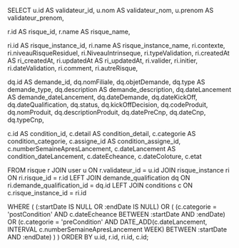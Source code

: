 SELECT 
  u.id AS validateur_id,
  u.nom AS validateur_nom,
  u.prenom AS validateur_prenom,
  
  r.id AS risque_id,
  r.name AS risque_name,
  
  ri.id AS risque_instance_id,
  ri.name AS risque_instance_name,
  ri.contexte,
  ri.niveauRisqueResiduel,
  ri.NiveauIntrinseque,
  ri.typeValidation,
  ri.createdAt AS ri_createdAt,
  ri.updatedAt AS ri_updatedAt,
  ri.valider,
  ri.initier,
  ri.dateValidation,
  ri.comment,
  ri.autreRisque,
  
  dq.id AS demande_id,
  dq.nomFiliale,
  dq.objetDemande,
  dq.type AS demande_type,
  dq.description AS demande_description,
  dq.dateLancement AS demande_dateLancement,
  dq.dateDemande,
  dq.dateKickOff,
  dq.dateQualification,
  dq.status,
  dq.kickOffDecision,
  dq.codeProduit,
  dq.nomProduit,
  dq.descriptionProduit,
  dq.datePreCnp,
  dq.dateCnp,
  dq.typeCnp,
  
  c.id AS condition_id,
  c.detail AS condition_detail,
  c.categorie AS condition_categorie,
  c.assigne_id AS condition_assigne_id,
  c.numberSemaineApresLancement,
  c.dateLancement AS condition_dateLancement,
  c.dateEcheance,
  c.dateColoture,
  c.etat
  
FROM risque r
JOIN user u ON r.validateur_id = u.id
JOIN risque_instance ri ON ri.risque_id = r.id
LEFT JOIN demande_qualification dq ON ri.demande_qualification_id = dq.id
LEFT JOIN conditions c ON c.risque_instance_id = ri.id

WHERE 
  (
    (:startDate IS NULL OR :endDate IS NULL)
    OR
    (
      (c.categorie = 'postCondition' AND c.dateEcheance BETWEEN :startDate AND :endDate)
      OR
      (c.categorie = 'preCondition' AND DATE_ADD(c.dateLancement, INTERVAL c.numberSemaineApresLancement WEEK) BETWEEN :startDate AND :endDate)
    )
  )
ORDER BY u.id, r.id, ri.id, c.id;
